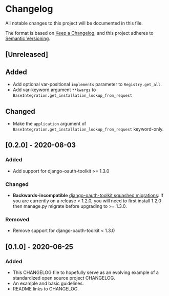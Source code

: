 # Changelog
All notable changes to this project will be documented in this file.

The format is based on [Keep a Changelog](https://keepachangelog.com/en/1.0.0/),
and this project adheres to [Semantic Versioning](https://semver.org/spec/v2.0.0.html).

## [Unreleased]
## Added
- Add optional var-positional `implements` parameter to `Registry.get_all`.
- Add var-keyword argument `**kwargs` to `BaseIntegration.get_installation_lookup_from_request`

## Changed
- Make the `application` argument of `BaseIntegration.get_installation_lookup_from_request` keyword-only.


## [0.2.0] - 2020-08-03
### Added
- Add support for django-oauth-toolkit >= 1.3.0

### Changed
- **Backwards-incompatible** [django-oauth-toolkit squashed migrations](
https://github.com/jazzband/django-oauth-toolkit/blob/master/CHANGELOG.md#130-2020-03-02): If you are currently on a
release < 1.2.0, you will need to first install 1.2.0 then manage.py migrate before upgrading to >= 1.3.0.

### Removed
- Remove support for django-oauth-toolkit < 1.3.0


## [0.1.0] - 2020-06-25
### Added
- This CHANGELOG file to hopefully serve as an evolving example of a
  standardized open source project CHANGELOG.
- An example and basic guidelines.
- README links to CHANGELOG.
